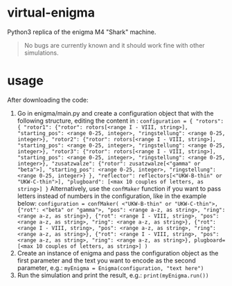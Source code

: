 # virtual-enigma
Python3 replica of the enigma M4 "Shark" machine.

> No bugs are currently known and it should work fine with other simulations.

# usage
After downloading the code:

1) Go in enigma/main.py and create a configuration object that with the following structure, editing the content in <angular brackets>:
`
configuration = {
        "rotors": {
            "rotor1": {"rotor": rotors[<range I - VIII, string>], "starting_pos": <range 0-25, integer>, "ringstellung": <range 0-25, integer>},
            "rotor2": {"rotor": rotors[<range I - VIII, string>], "starting_pos": <range 0-25, integer>, "ringstellung": <range 0-25, integer>},
            "rotor3": {"rotor": rotors[<range I - VIII, string>], "starting_pos": <range 0-25, integer>, "ringstellung": <range 0-25, integer>},
            "zusatzwalze": {"rotor": zusatzwalze[<"gamma" or "beta">], "starting_pos": <range 0-25, integer>, "ringstellung": <range 0-25, integer>}
        },
        "reflector": reflectors[<"UKW-B-thin" or "UKW-C-thin">],
        "plugboard": [<max 10 couples of letters, as string>]
}
`
Alternatively, use the `confMaker` function if you want to pass letters instead of numbers in the configuration, like in the example below:
`
  configuration = confMaker(
        <"UKW-B-thin" or "UKW-C-thin">,
        {"rot": <"beta" or "gamma">, "pos": <range a-z, as string>, "ring": <range a-z, as string>},
        {"rot": <range I - VIII, string>, "pos": <range a-z, as string>, "ring": <range a-z, as string>},
        {"rot": <range I - VIII, string>, "pos": <range a-z, as string>, "ring": <range a-z, as string>},
        {"rot": <range I - VIII, string>, "pos": <range a-z, as string>, "ring": <range a-z, as string>},
        plugboard=[<max 10 couples of letters, as string>]
  ) 
`
2) Create an instance of enigma and pass the configuration object as the first parameter and the text you want to encode as the second parameter, e.g.:
`
myEnigma = Enigma(configuration, "text here")
`
3) Run the simulation and print the result, e.g.:
`
print(myEnigma.run())
`
